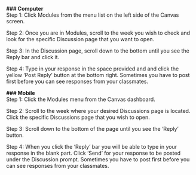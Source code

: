 

**### Computer**  
Step 1: Click Modules from the menu list on the left side of the Canvas screen.

Step 2: Once you are in Modules, scroll to the week you wish to check and look for the specific Discussion page that you want to open.












Step 3: In the Discussion page, scroll down to the bottom until you see the Reply bar and click it.












Step 4: Type in your response in the space provided and and click the yellow ‘Post Reply’ button at the bottom right. Sometimes you have to post first before you can see responses from your classmates.












**### Mobile**  
Step 1: Click the Modules menu from the Canvas dashboard.












Step 2: Scroll to the week where your desired Discussions page is located. Click the specific Discussions page that you wish to open.












Step 3: Scroll down to the bottom of the page until you see the ‘Reply’ button.












Step 4: When you click the ‘Reply’ bar you will be able to type in your response in the blank part. Click ‘Send’ for your response to be posted under the Discussion prompt. Sometimes you have to post first before you can see responses from your classmates.














